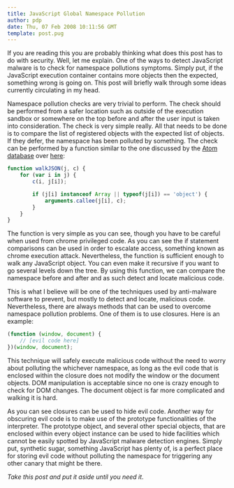 ```yaml
---
title: JavaScript Global Namespace Pollution
author: pdp
date: Thu, 07 Feb 2008 10:11:56 GMT
template: post.pug
---
```


If you are reading this you are probably thinking what does this post has to do with security. Well, let me explain. One of the ways to detect JavaScript malware is to check for namespace pollutions symptoms. Simply put, if the JavaScript execution container contains more objects then the expected, something wrong is going on. This post will briefly walk through some ideas currently circulating in my head.

Namespace pollution checks are very trivial to perform. The check should be performed from a safer location such as outside of the execution sandbox or somewhere on the top before and after the user input is taken into consideration. The check is very simple really. All that needs to be done is to compare the list of registered objects with the expected list of objects. If they defer, the namespace has been polluted by something. The check can be performed by a function similar to the one discussed by the [Atom database](/blog/atom) over [here](/blog/atom#comment-16962):

```javascript
function walkJSON(j, c) {
	for (var i in j) {
		c(i, j[i]);

		if (j[i] instanceof Array || typeof(j[i]) == 'object') {
			arguments.callee(j[i], c);
		}
	}
}
```

The function is very simple as you can see, though you have to be careful when used from chrome privileged code. As you can see the if statement comparisons can be used in order to escalate access, something known as chrome execution attack. Nevertheless, the function is sufficient enough to walk any JavaScript object. You can even make it recursive if you want to go several levels down the tree. By using this function, we can compare the namespace before and after and as such detect and locate malicious code.

This is what I believe will be one of the techniques used by anti-malware software to prevent, but mostly to detect and locate, malicious code. Nevertheless, there are always methods that can be used to overcome namespace pollution problems. One of them is to use closures. Here is an example:

```javascript
(function (window, document) {
	// [evil code here]
})(window, document);
```

This technique will safely execute malicious code without the need to worry about polluting the whichever namespace, as long as the evil code that is enclosed within the closure does not modify the window or the document objects. DOM manipulation is acceptable since no one is crazy enough to check for DOM changes. The document object is far more complicated and walking it is hard.

As you can see closures can be used to hide evil code. Another way for obscuring evil code is to make use of the prototype functionalities of the interpreter. The prototype object, and several other special objects, that are enclosed within every object instance can be used to hide facilities which cannot be easily spotted by JavaScript malware detection engines. Simply put, synthetic sugar, something JavaScript has plenty of, is a perfect place for storing evil code without polluting the namespace for triggering any other canary that might be there.

_Take this post and put it aside until you need it_.
